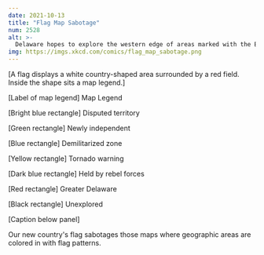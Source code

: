 ```yaml
---
date: 2021-10-13
title: "Flag Map Sabotage"
num: 2528
alt: >-
  Delaware hopes to explore the western edge of areas marked with the Belgian flag, once the tornadoes die down.
img: https://imgs.xkcd.com/comics/flag_map_sabotage.png
---
```

[A flag displays a white country-shaped area surrounded by a red field. Inside the shape sits a map legend.]

[Label of map legend] Map Legend

[Bright blue rectangle] Disputed territory

[Green rectangle] Newly independent

[Blue rectangle] Demilitarized zone

[Yellow rectangle] Tornado warning

[Dark blue rectangle] Held by rebel forces

[Red rectangle] Greater Delaware

[Black rectangle] Unexplored

[Caption below panel]

Our new country's flag sabotages those maps where geographic areas are colored in with flag patterns.